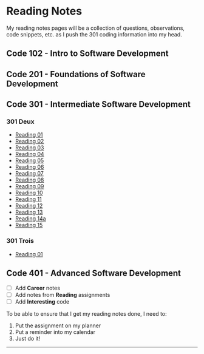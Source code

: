 
# Reading Notes
My reading notes pages will be a collection of questions, observations, code snippets, etc. as I push the 301 coding information into my head.

## Code 102 - Intro to Software Development
## Code 201 - Foundations of Software Development
## Code 301 - Intermediate Software Development
### 301 Deux
- [Reading 01](rl1.md)
- [Reading 02](rl2.md)
- [Reading 03](rl3.md)
- [Reading 04](rl4.md)
- [Reading 05](rl5.md)
- [Reading 06](rl6.md)
- [Reading 07](rl7.md)
- [Reading 08](rl8.md)
- [Reading 09](rl9.md)
- [Reading 10](rl10.md)
- [Reading 11](rl11.md)
- [Reading 12](rl12.md)
- [Reading 13](rl13.md)
- [Reading 14a](rl14a.md)
- [Reading 15](rl15.md)

### 301 Trois
- [Reading 01](1rl.md)

## Code 401 - Advanced Software Development

- [ ] Add **Career** notes
- [ ] Add notes from **Reading** assignments
- [ ] Add **Interesting** code

To be able to ensure that I get my reading notes done, I need to:
1.  Put the assignment on my planner
2.  Put a reminder into my calendar
3.  Just do it!

---

